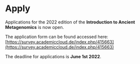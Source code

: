 # Apply

Applications for the 2022 edition of the **Introduction to Ancient Metagenomics** is now open.

The application form can be found accessed here: [https://survey.academiccloud.de/index.php/415663](https://survey.academiccloud.de/index.php/415663)

The deadline for applications is **June 1st 2022**.
